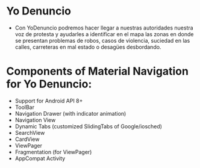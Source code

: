 # Yo Denuncio
- Con YoDenuncio podremos hacer llegar a nuestras autoridades nuestra voz de protesta y ayudarles a identificar en el mapa las zonas en donde se presentan problemas de robos, casos de violencia, suciedad en las calles, carreteras en mal estado o desagües desbordando.

# Components of Material Navigation for Yo Denuncio:
- Support for Android API 8+
- ToolBar
- Navigation Drawer (with indicator animation)
- Navigation View
- Dynamic Tabs (customized SlidingTabs of Google/iosched)
- SearchView
- CardView
- ViewPager
- Fragmentation (for ViewPager)
- AppCompat Activity

